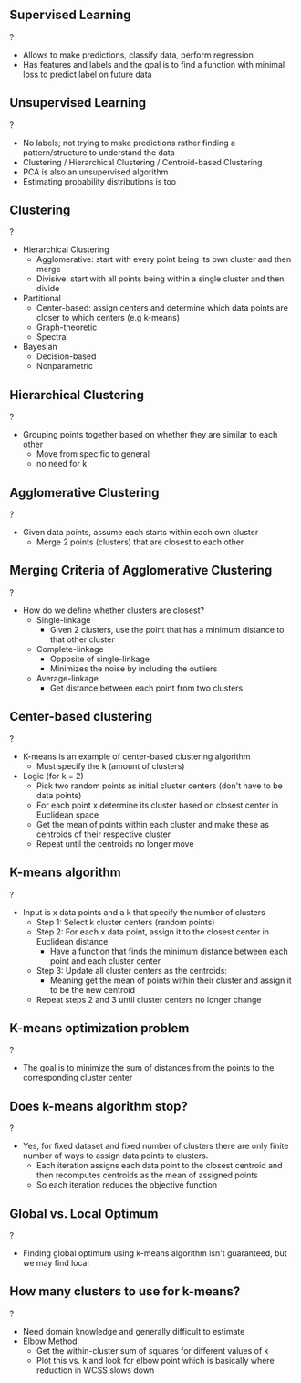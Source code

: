 
## Supervised Learning
?
- Allows to make predictions, classify data, perform regression
- Has features and labels and the goal is to find a function with minimal loss to predict label on future data
<!--SR:!2025-10-02,4,270-->

## Unsupervised Learning
?
- No labels; not trying to make predictions rather finding a pattern/structure to understand the data
- Clustering / Hierarchical Clustering / Centroid-based Clustering
- PCA is also an unsupervised algorithm
- Estimating probability distributions is too
<!--SR:!2025-10-02,4,270-->

## Clustering
?
- Hierarchical Clustering
	- Agglomerative: start with every point being its own cluster and then merge
	- Divisive: start with all points being within a single cluster and then divide
- Partitional
	- Center-based: assign centers and determine which data points are closer to which centers (e.g k-means)
	- Graph-theoretic
	- Spectral
- Bayesian
	- Decision-based
	- Nonparametric
<!--SR:!2025-10-02,4,270-->

## Hierarchical Clustering
?
- Grouping points together based on whether they are similar to each other
	- Move from specific to general
	- no need for k
<!--SR:!2025-10-02,4,270-->

## Agglomerative Clustering
?
- Given data points, assume each starts within each own cluster
	- Merge 2 points (clusters) that are closest to each other
<!--SR:!2025-10-02,4,270-->

## Merging Criteria of Agglomerative Clustering
?
- How do we define whether clusters are closest?
	- Single-linkage
		- Given 2 clusters, use the point that has a minimum distance to that other cluster
	- Complete-linkage
		- Opposite of single-linkage
		- Minimizes the noise by including the outliers
	- Average-linkage
		- Get distance between each point from two clusters
<!--SR:!2025-10-02,4,270--> 

## Center-based clustering
?
- K-means is an example of center-based clustering algorithm
	- Must specify the k (amount of clusters)
- Logic (for k = 2)
	- Pick two random points as initial cluster centers (don't have to be data points)
	- For each point x determine its cluster based on closest center in Euclidean space
	- Get the mean of points within each cluster and make these as centroids of their respective cluster
	- Repeat until the centroids no longer move
<!--SR:!2025-10-02,4,270-->

## K-means algorithm
?
- Input is x data points and a k that specify the number of clusters
	- Step 1: Select k cluster centers (random points)
	- Step 2: For each x data point, assign it to the closest center in Euclidean distance
		- Have a function that finds the minimum distance between each point and each cluster center
	- Step 3: Update all cluster centers as the centroids:
		- Meaning get the mean of points within their cluster and assign it to be the new centroid
	- Repeat steps 2 and 3 until cluster centers no longer change
<!--SR:!2025-10-02,4,270-->

## K-means optimization problem
?
- The goal is to minimize the sum of distances from the points to the corresponding cluster center
<!--SR:!2025-10-02,4,270-->

## Does k-means algorithm stop?
?
- Yes, for fixed dataset and fixed number of clusters there are only finite number of ways to assign data points to clusters.
	- Each iteration assigns each data point to the closest centroid and then recomputes centroids as the mean of assigned points
	- So each iteration reduces the objective function
<!--SR:!2025-10-02,4,270-->

## Global vs. Local Optimum
?
- Finding global optimum using k-means algorithm isn't guaranteed, but we may find local
<!--SR:!2025-10-02,4,270-->

## How many clusters to use for k-means?
?
- Need domain knowledge and generally difficult to estimate
- Elbow Method
	- Get the within-cluster sum of squares for different values of k
	- Plot this vs. k and look for elbow point which is basically where reduction in WCSS slows down
<!--SR:!2025-10-02,4,270-->